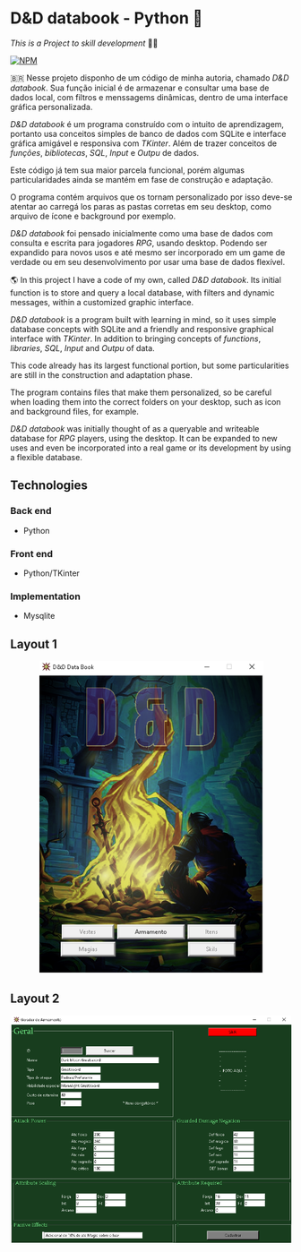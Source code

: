 # D&D databook - Python  :snake:

_This is a Project to skill development_ :man_student:

[![NPM](https://img.shields.io/npm/l/react)](https://github.com/DanBelasco/Python/blob/main/LICENSE)

🇧🇷  Nesse projeto disponho de um código de minha autoria, chamado *D&D databook*.
Sua função inicial é de armazenar e consultar uma base de dados local, com filtros e menssagems dinâmicas, dentro de uma interface gráfica personalizada.

*D&D databook* é um programa construído com o intuito de aprendizagem, portanto usa conceitos simples de banco de dados com SQLite e interface gráfica amigável e responsiva com *TKinter*. Além de trazer conceitos de  _funções_, _bibliotecas_, _SQL_, _Input_ e _Outpu_ de dados. 

Este código já tem sua maior parcela funcional, porém algumas particularidades ainda se mantém em fase de construção e adaptação.

O programa contém arquivos que os tornam personalizado por isso deve-se atentar ao carregá los paras as pastas corretas em seu desktop, como arquivo de ícone e background por exemplo.

*D&D databook* foi pensado inicialmente como uma base de dados com consulta e escrita  para jogadores _RPG_, usando desktop. Podendo ser expandido para novos usos e até mesmo ser incorporado em um game de verdade ou em seu desenvolvimento por usar uma base de dados flexível.  




:earth_americas: In this project I have a code of my own, called *D&D databook*.
Its initial function is to store and query a local database, with filters and dynamic messages, within a customized graphic interface.

*D&D databook* is a program built with learning in mind, so it uses simple database concepts with SQLite and a friendly and responsive graphical interface with *TKinter*. In addition to bringing concepts of _functions_, _libraries_, _SQL_, _Input_ and _Outpu_ of data.

This code already has its largest functional portion, but some particularities are still in the construction and adaptation phase.

The program contains files that make them personalized, so be careful when loading them into the correct folders on your desktop, such as icon and background files, for example.

*D&D databook* was initially thought of as a queryable and writeable database for _RPG_ players, using the desktop. It can be expanded to new uses and even be incorporated into a real game or its development by using a flexible database.

## Technologies
### Back end
- Python
### Front end
- Python/TKinter
### Implementation
- Mysqlite


## Layout 1
<div align="center">
<img src="https://github.com/DanBelasco/Python/blob/8fe0df904f7fc32b689950a17a4f88198b599a67/7-%20D%26D%20Data%20Book/ded.bmp" width="400px" />


<div align="left">
  
## Layout 2

<div align="center">
<img src="https://github.com/DanBelasco/Python/blob/0ef93a66f2c5470c2939c7a6c19652909fac0c8d/7-%20D%26D%20Data%20Book/ss1png.png" width="500px" />

